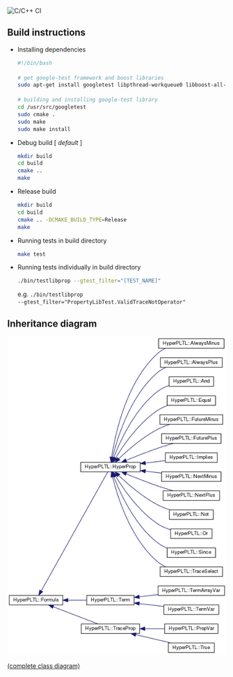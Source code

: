 ![C/C++ CI](https://github.com/skmuduli92/libprop/workflows/C/C++%20CI/badge.svg)

## Build instructions

* Installing dependencies

  ```bash
  #!/bin/bash
  
  # get google-test framework and boost libraries
  sudo apt-get install googletest libpthread-workqueue0 libboost-all-dev
  
  # building and installing google-test library
  cd /usr/src/googletest
  sudo cmake .
  sudo make
  sudo make install
  ```

- Debug build [ *default* ]

  ```bash
  mkdir build
  cd build
  cmake ..
  make
  ```

- Release build

  ```bash
  mkdir build
  cd build
  cmake .. -DCMAKE_BUILD_TYPE=Release
  make
  ```

- Running tests in build directory

  ```bash
  make test
  ```
- Running tests individually in build directory
  ```bash
  ./bin/testlibprop --gtest_filter="[TEST_NAME]"
  ```
  e.g. <code>./bin/testlibprop --gtest_filter="PropertyLibTest.ValidTraceNotOperator"</code>



## Inheritance diagram

<img src="./doc/inherit_graph_0.png" />

[(complete class diagram)](https://github.com/skmuduli92/libprop/blob/master/doc/classHyperPLTL_1_1Formula__inherit__graph.png)
